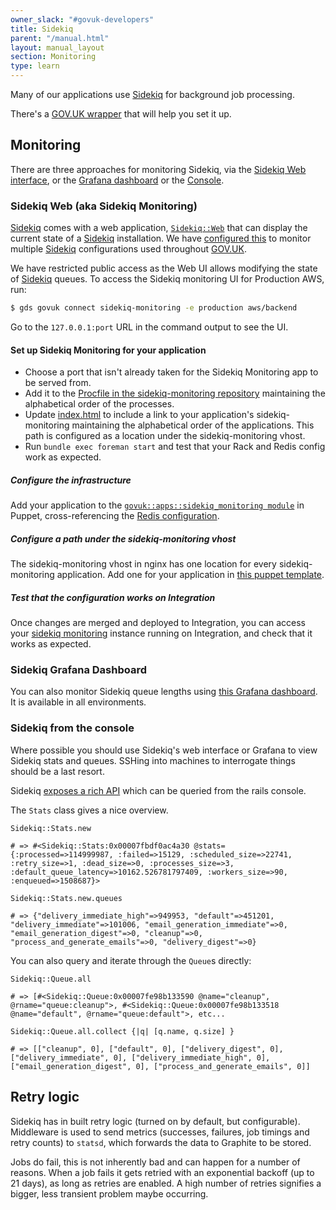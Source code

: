 ```yaml
---
owner_slack: "#govuk-developers"
title: Sidekiq
parent: "/manual.html"
layout: manual_layout
section: Monitoring
type: learn
---
```


Many of our applications use
[Sidekiq](https://github.com/mperham/sidekiq) for background job processing.

There's a [GOV.UK wrapper](https://github.com/alphagov/govuk_sidekiq) that will
help you set it up.

## Monitoring

There are three approaches for monitoring Sidekiq, via the [Sidekiq Web interface](#sidekiq-web),
or the [Grafana dashboard](#sidekiq-grafana-dashboard) or the [Console](#sidekiq-from-the-console).

### Sidekiq Web (aka Sidekiq Monitoring)

[Sidekiq] comes with a web application,
[`Sidekiq::Web`](https://github.com/mperham/sidekiq/wiki/Monitoring)
that can display the current state of a [Sidekiq] installation. We have
[configured this](https://github.com/alphagov/sidekiq-monitoring) to monitor
multiple [Sidekiq] configurations used throughout [GOV.UK].

We have restricted public access as the Web UI allows modifying the state of
[Sidekiq] queues. To access the Sidekiq monitoring UI for Production AWS,
run:

```bash
$ gds govuk connect sidekiq-monitoring -e production aws/backend
```

Go to the `127.0.0.1:port` URL in the command output to see the UI.

#### Set up Sidekiq Monitoring for your application

- Choose a port that isn't already taken for the Sidekiq Monitoring
  app to be served from.
- Add it to the [Procfile in the sidekiq-monitoring repository](https://github.com/alphagov/sidekiq-monitoring/blob/master/Procfile)
  maintaining the alphabetical order of the processes.
- Update
  [index.html](https://github.com/alphagov/sidekiq-monitoring/blob/master/public/index.html#L26-L29)
  to include a link to your application's sidekiq-monitoring maintaining the
  alphabetical order of the applications. This path is configured as a location
  under the sidekiq-monitoring vhost.
- Run `bundle exec foreman start` and test that your Rack and Redis config work
  as expected.

##### Configure the infrastructure

Add your application to the
[`govuk::apps::sidekiq_monitoring module`](https://github.com/alphagov/govuk-puppet/blob/master/modules/govuk/manifests/apps/sidekiq_monitoring.pp)
in Puppet, cross-referencing the
[Redis configuration](https://github.com/alphagov/govuk-puppet/commit/9ffa90f571a43cba1e341c359111bf18db9cde1a).

##### Configure a path under the sidekiq-monitoring vhost

The sidekiq-monitoring vhost in nginx has one location for every
sidekiq-monitoring application. Add one for your application in
[this puppet template](https://github.com/alphagov/govuk-puppet/blob/70a10190b/modules/govuk/templates/sidekiq_monitoring_nginx_config.conf.erb#L21-L23).

##### Test that the configuration works on Integration

Once changes are merged and deployed to Integration, you can
access your [sidekiq monitoring](monitor-sidekiq-workers.html) instance running
on Integration, and check that it works as expected.

### Sidekiq Grafana Dashboard

You can also monitor Sidekiq queue lengths using [this Grafana
dashboard](https://grafana.blue.production.govuk.digital/dashboard/file/sidekiq.json). It
is available in all environments.

[gov.uk]: https://www.gov.uk
[sidekiq]: http://sidekiq.org

### Sidekiq from the console

Where possible you should use Sidekiq's web interface or Grafana to view Sidekiq
stats and queues. SSHing into machines to interrogate things should be a last
resort.

Sidekiq [exposes a rich API](https://github.com/mperham/sidekiq/wiki/API) which can be queried from the rails console.

The `Stats` class gives a nice overview.

```
Sidekiq::Stats.new

# => #<Sidekiq::Stats:0x00007fbdf0ac4a30 @stats={:processed=>114999987, :failed=>15129, :scheduled_size=>22741, :retry_size=>1, :dead_size=>0, :processes_size=>3, :default_queue_latency=>10162.526781797409, :workers_size=>90, :enqueued=>1508687}>

Sidekiq::Stats.new.queues

# => {"delivery_immediate_high"=>949953, "default"=>451201, "delivery_immediate"=>101006, "email_generation_immediate"=>0, "email_generation_digest"=>0, "cleanup"=>0, "process_and_generate_emails"=>0, "delivery_digest"=>0}

```

You can also query and iterate through the `Queue`s directly:

```
Sidekiq::Queue.all

# => [#<Sidekiq::Queue:0x00007fe98b133590 @name="cleanup", @rname="queue:cleanup">, #<Sidekiq::Queue:0x00007fe98b133518 @name="default", @rname="queue:default">, etc...

Sidekiq::Queue.all.collect {|q| [q.name, q.size] }

# => [["cleanup", 0], ["default", 0], ["delivery_digest", 0], ["delivery_immediate", 0], ["delivery_immediate_high", 0], ["email_generation_digest", 0], ["process_and_generate_emails", 0]]
```

## Retry logic

Sidekiq has in built retry logic (turned on by default, but configurable).
Middleware is used to send metrics (successes, failures, job timings and retry
counts) to `statsd`, which forwards the data to Graphite to be stored.

Jobs do fail, this is not inherently bad and can happen for a number of
reasons. When a job fails it gets retried with an exponential backoff (up to 21
days), as long as retries are enabled. A high number of retries signifies a
bigger, less transient problem maybe occurring.

